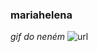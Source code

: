 ### mariahelena
_gif do neném_
![url](https://tenor.com/view/gap-slapped-knock-out-punch-gif-5122019)
